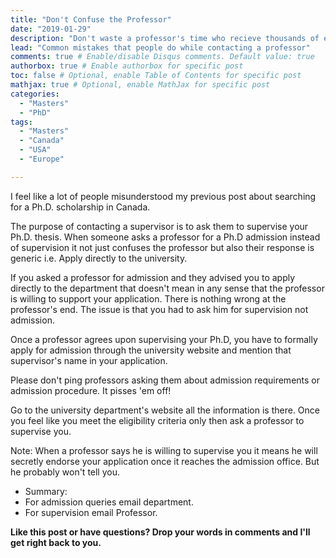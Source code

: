 ```yaml
---
title: "Don't Confuse the Professor"
date: "2019-01-29"
description: "Don't waste a professor's time who recieve thousands of email from all over the world each day."
lead: "Common mistakes that people do while contacting a professor"
comments: true # Enable/disable Disqus comments. Default value: true
authorbox: true # Enable authorbox for specific post
toc: false # Optional, enable Table of Contents for specific post
mathjax: true # Optional, enable MathJax for specific post
categories:
  - "Masters"
  - "PhD"
tags:
  - "Masters"
  - "Canada"
  - "USA"
  - "Europe"

---
```


I feel like a lot of people misunderstood my previous post about searching for a Ph.D. scholarship in Canada.

The purpose of contacting a supervisor is to ask them to supervise your Ph.D. thesis. When someone asks a professor for a Ph.D admission instead of supervision it not just confuses the professor but also their response is generic i.e. Apply directly to the university.

If you asked a professor for admission and they advised you to apply directly to the department that doesn't mean in any sense that the professor is willing to support your application. There is nothing wrong at the professor's end. The issue is that you had to ask him for supervision not admission.

Once a professor agrees upon supervising your Ph.D, you have to formally apply for admission through the university website and mention that supervisor's name in your application.

Please don't ping professors asking them about admission requirements or admission procedure. It pisses 'em off!

Go to the university department's website all the information is there. Once you feel like you meet the eligibility criteria only then ask a professor to supervise you.

Note: When a professor says he is willing to supervise you it means he will secretly endorse your application once it reaches the admission office. But he probably won't tell you.

* Summary:
* For admission queries email department.
* For supervision email Professor.

**Like this post or have questions? Drop your words in comments and I'll get right back to you.**
